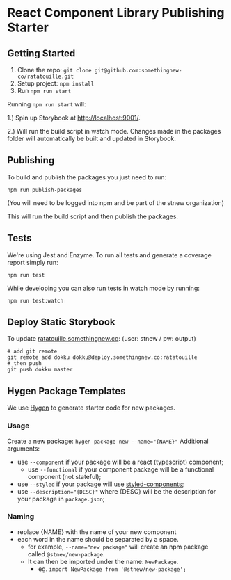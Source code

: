 # React Component Library Publishing Starter

## Getting Started

1. Clone the repo: `git clone git@github.com:somethingnew-co/ratatouille.git`
2. Setup project: `npm install`
3. Run `npm run start`

Running `npm run start` will:

1.) Spin up Storybook at [http://localhost:9001/](http://localhost:9001/).

2.) Will run the build script in watch mode. Changes made in the packages folder will automatically be built and updated in Storybook.

## Publishing

To build and publish the packages you just need to run:

```
npm run publish-packages
```

(You will need to be logged into npm and be part of the stnew organization)

This will run the build script and then publish the packages.

## Tests

We're using Jest and Enzyme. To run all tests and generate a coverage report simply run:

```
npm run test
```

While developing you can also run tests in watch mode by running:

```
npm run test:watch
```

## Deploy Static Storybook

To update [ratatouille.somethingnew.co](https://ratatouille.somethingnew.co):
(user: stnew / pw: output)

```
# add git remote
git remote add dokku dokku@deploy.somethingnew.co:ratatouille
# then push
git push dokku master
```

## Hygen Package Templates
We use [Hygen](http://www.hygen.io/) to generate starter code for new packages.

### Usage
Create a new package: `hygen package new --name="{NAME}"`
Additional arguments:
- use `--component` if your package will be a react (typescript) component;
  - use `--functional` if your component package will be a functional component (not stateful);
- use `--styled` if your package will use [styled-components](https://www.styled-components.com/);
- use `--description="{DESC}"` where {DESC} will be the description for your package in `package.json`;

### Naming
- replace {NAME} with the name of your new component
- each word in the name should be separated by a space.
  - for example, `--name="new package"` will create an npm package called `@stnew/new-package`. 
  - It can then be imported under the name: `NewPackage`.
    - eg. `import NewPackage from '@stnew/new-package';`

